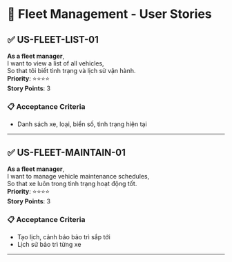 # 🚛 Fleet Management - User Stories

## ✅ US-FLEET-LIST-01

**As a fleet manager**,  
I want to view a list of all vehicles,  
So that tôi biết tình trạng và lịch sử vận hành.  
**Priority**: ⭐⭐⭐⭐  
**Story Points**: 3

### 📋 Acceptance Criteria

- Danh sách xe, loại, biển số, tình trạng hiện tại

---

## ✅ US-FLEET-MAINTAIN-01

**As a fleet manager**,  
I want to manage vehicle maintenance schedules,  
So that xe luôn trong tình trạng hoạt động tốt.  
**Priority**: ⭐⭐⭐⭐  
**Story Points**: 3

### 📋 Acceptance Criteria

- Tạo lịch, cảnh báo bảo trì sắp tới
- Lịch sử bảo trì từng xe

---
